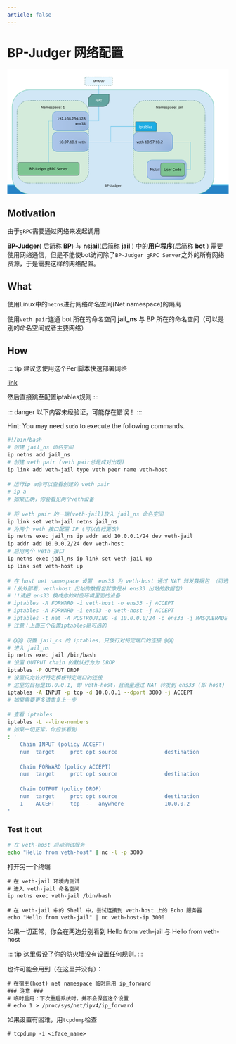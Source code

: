 ```yaml
---
article: false
---
```

# BP-Judger 网络配置

![image-20230810223804311](./.assets/image-20230810223804311.png)

## Motivation

由于`gRPC`需要通过网络来发起调用

**BP-Judger**( 后简称 **BP**) 与 **nsjail**(后简称 **jail** ) 中的**用户程序**(后简称 **bot** ) 需要使用网络通信，但是不能使bot访问除了`BP-Judger gRPC Server`之外的所有网络资源，于是需要这样的网络配置。

## What

使用Linux中的`netns`进行网络命名空间(Net namespace)的隔离

使用`veth pair`连通 bot 所在的命名空间 **jail_ns** 与 BP 所在的命名空间（可以是别的命名空间或者主要网络）

## How

::: tip
建议您使用这个Perl脚本快速部署网络 

[link](https://codeberg.org/adrian-blx/setup-ns/src/branch/master/setup-ns.pl)

然后直接跳至配置iptables规则
:::

::: danger
以下内容未经验证，可能存在错误！
:::


Hint: You may need `sudo` to execute the following commands.

```bash {22}
#!/bin/bash
# 创建 jail_ns 命名空间
ip netns add jail_ns
# 创建 veth pair (veth pair总是成对出现)
ip link add veth-jail type veth peer name veth-host

# 运行ip a你可以查看创建的 veth pair
# ip a
# 如果正确，你会看见两个veth设备

# 将 veth pair 的一端(veth-jail)放入 jail_ns 命名空间
ip link set veth-jail netns jail_ns
# 为两个 veth 接口配置 IP (可以自行更改)
ip netns exec jail_ns ip addr add 10.0.0.1/24 dev veth-jail
ip addr add 10.0.0.2/24 dev veth-host
# 启用两个 veth 接口
ip netns exec jail_ns ip link set veth-jail up
ip link set veth-host up

# 在 host net namespace 设置  ens33 为 veth-host 通过 NAT 转发数据包 （可选的，bp-judger不需要这个）
# (从外部看，veth-host 出站的数据包就像是从 ens33 出站的数据包)
# !!请把 ens33 换成你的对应环境里面的设备
# iptables -A FORWARD -i veth-host -o ens33 -j ACCEPT
# iptables -A FORWARD -i ens33 -o veth-host -j ACCEPT
# iptables -t nat -A POSTROUTING -s 10.0.0.0/24 -o ens33 -j MASQUERADE
# 注意：上面三个设置iptables是可选的

# @@@ 设置 jail_ns 的 iptables，只放行对特定端口的连接 @@@
# 进入 jail_ns 
ip netns exec jail /bin/bash
# 设置 OUTPUT chain 的默认行为为 DROP
iptables -P OUTPUT DROP
# 设置只允许对特定模板特定端口的连接
# 这里的目标是10.0.0.1, 即 veth-host，且流量通过 NAT 转发到 ens33 (即 host)
iptables -A INPUT -p tcp -d 10.0.0.1 --dport 3000 -j ACCEPT
# 如果需要更多请重复上一步

# 查看 iptables
iptables -L --line-numbers
# 如果一切正常，你应该看到
: '
    Chain INPUT (policy ACCEPT)
    num  target     prot opt source               destination         

    Chain FORWARD (policy ACCEPT)
    num  target     prot opt source               destination         

    Chain OUTPUT (policy DROP)
    num  target     prot opt source               destination         
    1    ACCEPT     tcp  --  anywhere             10.0.0.2             tcp dpt:3000
'

```

### Test it out

```bash
# 在 veth-host 启动测试服务
echo "Hello from veth-host" | nc -l -p 3000
```

打开另一个终端

```shell
# 在 veth-jail 环境内测试
# 进入 veth-jail 命名空间
ip netns exec veth-jail /bin/bash

# 在 veth-jail 中的 Shell 中，尝试连接到 veth-host 上的 Echo 服务器
echo "Hello from veth-jail" | nc veth-host-ip 3000
```

如果一切正常，你会在两边分别看到 Hello from veth-jail 与 Hello from veth-host

::: tip
这里假设了你的防火墙没有设置任何规则.
:::



也许可能会用到（在这里并没有）：

```shell
# 在宿主(host) net namespace 临时启用 ip_forward
### 注意 ###
# 临时启用：下次重启系统时，并不会保留这个设置
# echo 1 > /proc/sys/net/ipv4/ip_forward
```

如果设置有困难，用`tcpdump`检查

```shell
# tcpdump -i <iface_name>
```

